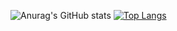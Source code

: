 ![Anurag's GitHub stats](https://github-readme-stats.vercel.app/api?username=Woo-Dong93&show_icons=true&theme=dracula)
[![Top Langs](https://github-readme-stats.vercel.app/api/top-langs/?username=Woo-Dong93&hide=Jupyter%20Notebook&layout=compact)](https://github.com/anuraghazra/github-readme-stats)
